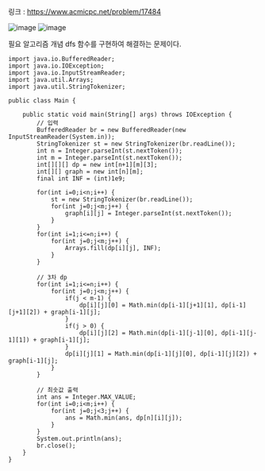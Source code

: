 링크 : https://www.acmicpc.net/problem/17484 

![image](https://user-images.githubusercontent.com/62640768/218301282-ddaf6b26-4afc-4c74-9f44-214a07f67a86.png)
![image](https://user-images.githubusercontent.com/62640768/218301287-1ee917f2-1864-4716-abf4-a059b3916883.png)

필요 알고리즘 개념
dfs 함수를 구현하여 해결하는 문제이다.
```
import java.io.BufferedReader;
import java.io.IOException;
import java.io.InputStreamReader;
import java.util.Arrays;
import java.util.StringTokenizer;

public class Main {
	
	public static void main(String[] args) throws IOException {
		// 입력
		BufferedReader br = new BufferedReader(new InputStreamReader(System.in));
		StringTokenizer st = new StringTokenizer(br.readLine());
		int n = Integer.parseInt(st.nextToken());
		int m = Integer.parseInt(st.nextToken());
		int[][][] dp = new int[n+1][m][3];
		int[][] graph = new int[n][m];
		final int INF = (int)1e9;
		
		for(int i=0;i<n;i++) {
			st = new StringTokenizer(br.readLine());
			for(int j=0;j<m;j++) {
				graph[i][j] = Integer.parseInt(st.nextToken());
			}
		}
		for(int i=1;i<=n;i++) {
			for(int j=0;j<m;j++) {
				Arrays.fill(dp[i][j], INF);
			}
		}
		
		// 3차 dp
		for(int i=1;i<=n;i++) {	
			for(int j=0;j<m;j++) {
				if(j < m-1) {
					dp[i][j][0] = Math.min(dp[i-1][j+1][1], dp[i-1][j+1][2]) + graph[i-1][j]; 
				} 
				if(j > 0) {
					dp[i][j][2] = Math.min(dp[i-1][j-1][0], dp[i-1][j-1][1]) + graph[i-1][j]; 
				}
				dp[i][j][1] = Math.min(dp[i-1][j][0], dp[i-1][j][2]) + graph[i-1][j];
			}
		}
		
		// 최솟값 출력
		int ans = Integer.MAX_VALUE;
		for(int i=0;i<m;i++) {
			for(int j=0;j<3;j++) {
				ans = Math.min(ans, dp[n][i][j]);
			}
		}
		System.out.println(ans);
		br.close();
	}
}
```
